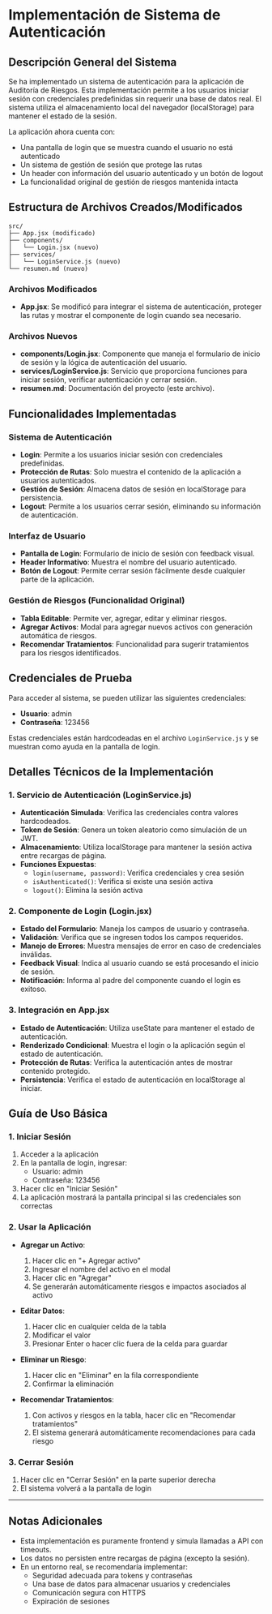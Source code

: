 # Implementación de Sistema de Autenticación 

## Descripción General del Sistema

Se ha implementado un sistema de autenticación para la aplicación de Auditoría de Riesgos. Esta implementación permite a los usuarios iniciar sesión con credenciales predefinidas sin requerir una base de datos real. El sistema utiliza el almacenamiento local del navegador (localStorage) para mantener el estado de la sesión.

La aplicación ahora cuenta con:
- Una pantalla de login que se muestra cuando el usuario no está autenticado
- Un sistema de gestión de sesión que protege las rutas
- Un header con información del usuario autenticado y un botón de logout
- La funcionalidad original de gestión de riesgos mantenida intacta

## Estructura de Archivos Creados/Modificados

```
src/
├── App.jsx (modificado)
├── components/
│   └── Login.jsx (nuevo)
├── services/
│   └── LoginService.js (nuevo)
└── resumen.md (nuevo)
```

### Archivos Modificados
- **App.jsx**: Se modificó para integrar el sistema de autenticación, proteger las rutas y mostrar el componente de login cuando sea necesario.

### Archivos Nuevos
- **components/Login.jsx**: Componente que maneja el formulario de inicio de sesión y la lógica de autenticación del usuario.
- **services/LoginService.js**: Servicio que proporciona funciones para iniciar sesión, verificar autenticación y cerrar sesión.
- **resumen.md**: Documentación del proyecto (este archivo).

## Funcionalidades Implementadas

### Sistema de Autenticación
- **Login**: Permite a los usuarios iniciar sesión con credenciales predefinidas.
- **Protección de Rutas**: Solo muestra el contenido de la aplicación a usuarios autenticados.
- **Gestión de Sesión**: Almacena datos de sesión en localStorage para persistencia.
- **Logout**: Permite a los usuarios cerrar sesión, eliminando su información de autenticación.

### Interfaz de Usuario
- **Pantalla de Login**: Formulario de inicio de sesión con feedback visual.
- **Header Informativo**: Muestra el nombre del usuario autenticado.
- **Botón de Logout**: Permite cerrar sesión fácilmente desde cualquier parte de la aplicación.

### Gestión de Riesgos (Funcionalidad Original)
- **Tabla Editable**: Permite ver, agregar, editar y eliminar riesgos.
- **Agregar Activos**: Modal para agregar nuevos activos con generación automática de riesgos.
- **Recomendar Tratamientos**: Funcionalidad para sugerir tratamientos para los riesgos identificados.

## Credenciales de Prueba

Para acceder al sistema, se pueden utilizar las siguientes credenciales:

- **Usuario**: admin
- **Contraseña**: 123456

Estas credenciales están hardcodeadas en el archivo `LoginService.js` y se muestran como ayuda en la pantalla de login.

## Detalles Técnicos de la Implementación

### 1. Servicio de Autenticación (LoginService.js)

- **Autenticación Simulada**: Verifica las credenciales contra valores hardcodeados.
- **Token de Sesión**: Genera un token aleatorio como simulación de un JWT.
- **Almacenamiento**: Utiliza localStorage para mantener la sesión activa entre recargas de página.
- **Funciones Expuestas**:
  - `login(username, password)`: Verifica credenciales y crea sesión
  - `isAuthenticated()`: Verifica si existe una sesión activa
  - `logout()`: Elimina la sesión activa

### 2. Componente de Login (Login.jsx)

- **Estado del Formulario**: Maneja los campos de usuario y contraseña.
- **Validación**: Verifica que se ingresen todos los campos requeridos.
- **Manejo de Errores**: Muestra mensajes de error en caso de credenciales inválidas.
- **Feedback Visual**: Indica al usuario cuando se está procesando el inicio de sesión.
- **Notificación**: Informa al padre del componente cuando el login es exitoso.

### 3. Integración en App.jsx

- **Estado de Autenticación**: Utiliza useState para mantener el estado de autenticación.
- **Renderizado Condicional**: Muestra el login o la aplicación según el estado de autenticación.
- **Protección de Rutas**: Verifica la autenticación antes de mostrar contenido protegido.
- **Persistencia**: Verifica el estado de autenticación en localStorage al iniciar.

## Guía de Uso Básica

### 1. Iniciar Sesión

1. Acceder a la aplicación
2. En la pantalla de login, ingresar:
   - Usuario: admin
   - Contraseña: 123456
3. Hacer clic en "Iniciar Sesión"
4. La aplicación mostrará la pantalla principal si las credenciales son correctas

### 2. Usar la Aplicación

- **Agregar un Activo**:
  1. Hacer clic en "+ Agregar activo"
  2. Ingresar el nombre del activo en el modal
  3. Hacer clic en "Agregar"
  4. Se generarán automáticamente riesgos e impactos asociados al activo

- **Editar Datos**:
  1. Hacer clic en cualquier celda de la tabla
  2. Modificar el valor
  3. Presionar Enter o hacer clic fuera de la celda para guardar

- **Eliminar un Riesgo**:
  1. Hacer clic en "Eliminar" en la fila correspondiente
  2. Confirmar la eliminación

- **Recomendar Tratamientos**:
  1. Con activos y riesgos en la tabla, hacer clic en "Recomendar tratamientos"
  2. El sistema generará automáticamente recomendaciones para cada riesgo

### 3. Cerrar Sesión

1. Hacer clic en "Cerrar Sesión" en la parte superior derecha
2. El sistema volverá a la pantalla de login

---

## Notas Adicionales

- Esta implementación es puramente frontend y simula llamadas a API con timeouts.
- Los datos no persisten entre recargas de página (excepto la sesión).
- En un entorno real, se recomendaría implementar:
  - Seguridad adecuada para tokens y contraseñas
  - Una base de datos para almacenar usuarios y credenciales
  - Comunicación segura con HTTPS
  - Expiración de sesiones

